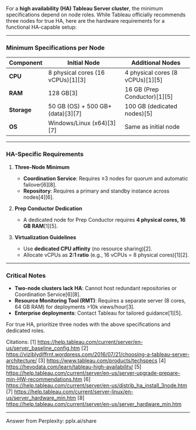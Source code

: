 For a **high availability (HA) Tableau Server cluster**, the minimum specifications depend on node roles. While Tableau officially recommends three nodes for true HA, here are the hardware requirements for a functional HA-capable setup:  

---

### **Minimum Specifications per Node**  
| **Component**         | **Initial Node**                | **Additional Nodes**           |  
|------------------------|----------------------------------|---------------------------------|  
| **CPU**               | 8 physical cores (16 vCPUs)[1][3] | 4 physical cores (8 vCPUs)[1][5] |  
| **RAM**               | 128 GB[3]                      | 16 GB (Prep Conductor)[1][5]   |  
| **Storage**           | 50 GB (OS) + 500 GB+ (data)[3][7] | 100 GB (dedicated nodes)[5]   |  
| **OS**                | Windows/Linux (x64)[3][7]      | Same as initial node           |  

---

### **HA-Specific Requirements**  
1. **Three-Node Minimum**  
   - **Coordination Service**: Requires ≥3 nodes for quorum and automatic failover[6][8].  
   - **Repository**: Requires a primary and standby instance across nodes[4][6].  

2. **Prep Conductor Dedication**  
   - A dedicated node for Prep Conductor requires **4 physical cores, 16 GB RAM**[1][5].  

3. **Virtualization Guidelines**  
   - Use **dedicated CPU affinity** (no resource sharing)[2].  
   - Allocate vCPUs as **2:1 ratio** (e.g., 16 vCPUs = 8 physical cores)[1][2].  

---

### **Critical Notes**  
- **Two-node clusters lack HA**: Cannot host redundant repositories or Coordination Service[6][8].  
- **Resource Monitoring Tool (RMT)**: Requires a separate server (8 cores, 64 GB RAM) for deployments >10k views/hour[3].  
- **Enterprise deployments**: Contact Tableau for tailored guidance[1][5].  

For true HA, prioritize three nodes with the above specifications and dedicated roles.

Citations:
[1] https://help.tableau.com/current/server/en-us/server_baseline_config.htm
[2] https://viziblydiffrnt.wordpress.com/2016/07/21/choosing-a-tableau-server-architecture/
[3] https://www.tableau.com/products/techspecs
[4] https://hevodata.com/learn/tableau-high-availability/
[5] https://help.tableau.com/current/server/en-us/server-upgrade-prepare-min-HW-recommendations.htm
[6] https://help.tableau.com/current/server/en-us/distrib_ha_install_3node.htm
[7] https://help.tableau.com/current/server-linux/en-us/server_hardware_min.htm
[8] https://help.tableau.com/current/server/en-us/server_hardware_min.htm

---
Answer from Perplexity: pplx.ai/share
